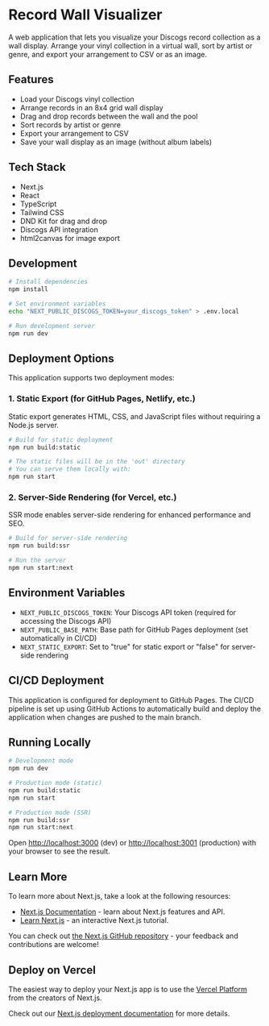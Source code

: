 # Record Wall Visualizer

A web application that lets you visualize your Discogs record collection as a wall display. Arrange your vinyl collection in a virtual wall, sort by artist or genre, and export your arrangement to CSV or as an image.

## Features

- Load your Discogs vinyl collection
- Arrange records in an 8x4 grid wall display
- Drag and drop records between the wall and the pool
- Sort records by artist or genre
- Export your arrangement to CSV
- Save your wall display as an image (without album labels)

## Tech Stack

- Next.js
- React
- TypeScript
- Tailwind CSS
- DND Kit for drag and drop
- Discogs API integration
- html2canvas for image export

## Development

```bash
# Install dependencies
npm install

# Set environment variables
echo "NEXT_PUBLIC_DISCOGS_TOKEN=your_discogs_token" > .env.local

# Run development server
npm run dev
```

## Deployment Options

This application supports two deployment modes:

### 1. Static Export (for GitHub Pages, Netlify, etc.)

Static export generates HTML, CSS, and JavaScript files without requiring a Node.js server.

```bash
# Build for static deployment
npm run build:static

# The static files will be in the 'out' directory
# You can serve them locally with:
npm run start
```

### 2. Server-Side Rendering (for Vercel, etc.)

SSR mode enables server-side rendering for enhanced performance and SEO.

```bash
# Build for server-side rendering
npm run build:ssr

# Run the server
npm run start:next
```

## Environment Variables

- `NEXT_PUBLIC_DISCOGS_TOKEN`: Your Discogs API token (required for accessing the Discogs API)
- `NEXT_PUBLIC_BASE_PATH`: Base path for GitHub Pages deployment (set automatically in CI/CD)
- `NEXT_STATIC_EXPORT`: Set to "true" for static export or "false" for server-side rendering

## CI/CD Deployment

This application is configured for deployment to GitHub Pages. The CI/CD pipeline is set up using GitHub Actions to automatically build and deploy the application when changes are pushed to the main branch.

## Running Locally

```bash
# Development mode
npm run dev

# Production mode (static)
npm run build:static
npm run start

# Production mode (SSR)
npm run build:ssr
npm run start:next
```

Open [http://localhost:3000](http://localhost:3000) (dev) or [http://localhost:3001](http://localhost:3001) (production) with your browser to see the result.

## Learn More

To learn more about Next.js, take a look at the following resources:

- [Next.js Documentation](https://nextjs.org/docs) - learn about Next.js features and API.
- [Learn Next.js](https://nextjs.org/learn) - an interactive Next.js tutorial.

You can check out [the Next.js GitHub repository](https://github.com/vercel/next.js) - your feedback and contributions are welcome!

## Deploy on Vercel

The easiest way to deploy your Next.js app is to use the [Vercel Platform](https://vercel.com/new?utm_medium=default-template&filter=next.js&utm_source=create-next-app&utm_campaign=create-next-app-readme) from the creators of Next.js.

Check out our [Next.js deployment documentation](https://nextjs.org/docs/app/building-your-application/deploying) for more details.
